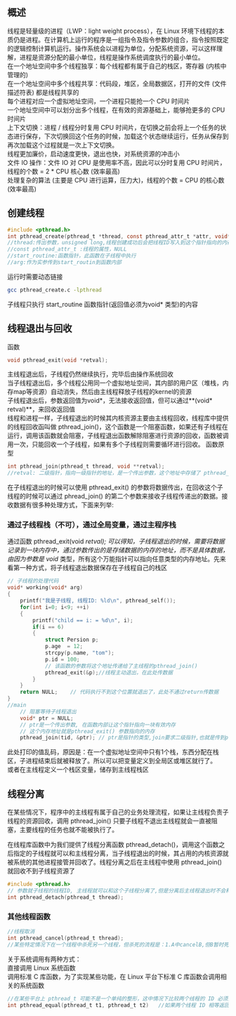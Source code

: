 ## 概述   
线程是轻量级的进程（LWP：light weight process），在 Linux 环境下线程的本质仍是进程。在计算机上运行的程序是一组指令及指令参数的组合，指令按照既定的逻辑控制计算机运行。操作系统会以进程为单位，分配系统资源，可以这样理解，进程是资源分配的最小单位，线程是操作系统调度执行的最小单位。  
在一个地址空间中多个线程独享：每个线程都有属于自己的栈区，寄存器 (内核中管理的)  
在一个地址空间中多个线程共享：代码段，堆区，全局数据区，打开的文件 (文件描述符表) 都是线程共享的  
每个进程对应一个虚拟地址空间，一个进程只能抢一个 CPU 时间片  
一个地址空间中可以划分出多个线程，在有效的资源基础上，能够抢更多的 CPU 时间片  
上下文切换：进程 / 线程分时复用 CPU 时间片，在切换之前会将上一个任务的状态进行保存，下次切换回这个任务的时候，加载这个状态继续运行，任务从保存到再次加载这个过程就是一次上下文切换。  
线程更加廉价，启动速度更快，退出也快，对系统资源的冲击小  
文件 IO 操作：文件 IO 对 CPU 是使用率不高，因此可以分时复用 CPU 时间片，线程的个数 = 2 * CPU 核心数 (效率最高)  
处理复杂的算法 (主要是 CPU 进行运算，压力大)，线程的个数 = CPU 的核心数 (效率最高)  

## 创建线程
```c
#include <pthread.h>
int pthread_create(pthread_t *thread, const pthread_attr_t *attr, void* (*start_routine)(void*), void* arg);
//thread:传出参数，unsigned long,线程创建成功后会把线程ID写入到这个指针指向的内存
//const pthread_attr_t :线程的属性，NULL
//start_routine:函数指针，此函数在子线程中执行
//arg:作为实参传到start_routin到函数内部
```
运行时需要动态链接
```bash
gcc pthread_create.c -lpthread
```
子线程只执行 start_routine 函数指针(返回值必须为void* 类型)的内容
## 线程退出与回收
函数
```c
void pthread_exit(void *retval);
```
主线程退出后，子线程仍然继续执行，完毕后由操作系统回收  
当子线程退出后，多个线程公用同一个虚拟地址空间，其内部的用户区（堆栈，内存map等资源）自动消失，然后由主线程释放子线程的kernel的资源  
子线程退出后，参数返回值为void*，无法接收返回值，但可以通过**(void* retval)**，来回收返回值  
线程和进程一样，子线程退出的时候其内核资源主要由主线程回收，线程库中提供的线程回收函叫做 pthread_join()，这个函数是一个阻塞函数，如果还有子线程在运行，调用该函数就会阻塞，子线程退出函数解除阻塞进行资源的回收，函数被调用一次，只能回收一个子线程，如果有多个子线程则需要循环进行回收。
函数原型
```c
int pthread_join(pthread_t thread, void **retval);
//retval: 二级指针，指向一级指针的地址，是一个传出参数，这个地址中存储了 pthread_exit () 传递出的数据，如果不需要这个参数，可以指定为 NUL
```
在子线程退出的时候可以使用 pthread_exit() 的参数将数据传出，在回收这个子线程的时候可以通过 phread_join() 的第二个参数来接收子线程传递出的数据。接收数据有很多种处理方式，下面来列举:
### 通过子线程栈（不可），通过全局变量，通过主程序栈
通过函数 pthread_exit(void *retval); 可以得知，子线程退出的时候，需要将数据记录到一块内存中，通过参数传出的是存储数据的内存的地址，而不是具体数据，由因为参数是 void* 类型，所有这个万能指针可以指向任意类型的内存地址。先来看第一种方式，将子线程退出数据保存在子线程自己的栈区   
```c
// 子线程的处理代码
void* working(void* arg)
{
    printf("我是子线程, 线程ID: %ld\n", pthread_self());
    for(int i=0; i<9; ++i)
    {
        printf("child == i: = %d\n", i);
        if(i == 6)
        {
            struct Persion p;
            p.age  = 12;
            strcpy(p.name, "tom");
            p.id = 100;
            // 该函数的参数将这个地址传递给了主线程的pthread_join()
            pthread_exit(&p);//线程主动退出，在此处传数据
        }
    }
    return NULL;	// 代码执行不到这个位置就退出了，此处不通过return传数据
}
//main
    // 阻塞等待子线程退出
    void* ptr = NULL;
    // ptr是一个传出参数, 在函数内部让这个指针指向一块有效内存
    // 这个内存地址就是pthread_exit() 参数指向的内存
    pthread_join(tid, &ptr); // ptr是指针的类型,join要求二级指针,也就是传到ptr的地址

```
此处打印的值乱码，原因是：在一个虚拟地址空间中只有1个栈，东西分配在栈区，子进程结束后就被释放了。所以可以把变量定义到全局区或堆区就行了。  
或者在主线程定义一个栈区变量，储存到主线程栈区 
## 线程分离 
在某些情况下，程序中的主线程有属于自己的业务处理流程，如果让主线程负责子线程的资源回收，调用 pthread_join() 只要子线程不退出主线程就会一直被阻塞，主要线程的任务也就不能被执行了。  

在线程库函数中为我们提供了线程分离函数 pthread_detach()，调用这个函数之后指定的子线程就可以和主线程分离，当子线程退出的时候，其占用的内核资源就被系统的其他进程接管并回收了。线程分离之后在主线程中使用 pthread_join() 就回收不到子线程资源了  
```c
#include <pthread.h>
// 参数就子线程的线程ID, 主线程就可以和这个子线程分离了,但是分离后主线程退出时不会释放子线程的资源了
int pthread_detach(pthread_t thread);
```
### 其他线程函数
```c
//线程取消
int pthread_cancel(pthread_t thread);
//某些特定情况下在一个线程中杀死另一个线程，但杀死的流程是：1.A中cancelB,但B暂时死不了；只有当子线程进行系统调用时才会挂
```
关于系统调用有两种方式：  
  直接调用 Linux 系统函数  
  调用标准 C 库函数，为了实现某些功能，在 Linux 平台下标准 C 库函数会调用相关的系统函数  
```c
//在某些平台上 pthread_t 可能不是一个单纯的整形，这中情况下比较两个线程的 ID 必须要使用比较函数，函数原型如下：
int pthread_equal(pthread_t t1, pthread_t t2)   //如果两个线程 ID 相等返回非 0 值，如果不相等返回 0
```






